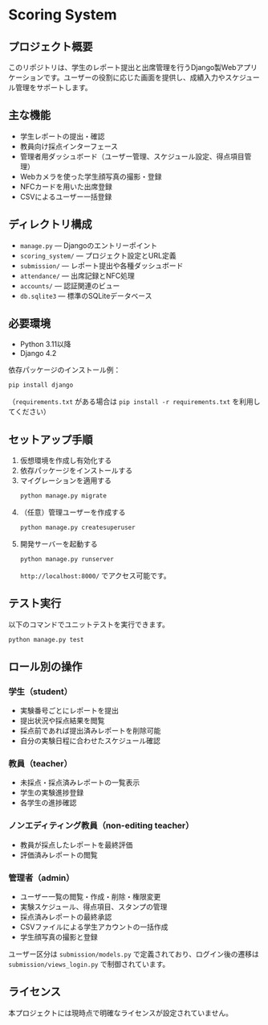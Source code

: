 # Scoring System

## プロジェクト概要
このリポジトリは、学生のレポート提出と出席管理を行うDjango製Webアプリケーションです。ユーザーの役割に応じた画面を提供し、成績入力やスケジュール管理をサポートします。

## 主な機能
- 学生レポートの提出・確認
- 教員向け採点インターフェース
- 管理者用ダッシュボード（ユーザー管理、スケジュール設定、得点項目管理）
- Webカメラを使った学生顔写真の撮影・登録
- NFCカードを用いた出席登録
- CSVによるユーザー一括登録

## ディレクトリ構成
- `manage.py` — Djangoのエントリーポイント
- `scoring_system/` — プロジェクト設定とURL定義
- `submission/` — レポート提出や各種ダッシュボード
- `attendance/` — 出席記録とNFC処理
- `accounts/` — 認証関連のビュー
- `db.sqlite3` — 標準のSQLiteデータベース

## 必要環境
- Python 3.11以降
- Django 4.2

依存パッケージのインストール例：
```bash
pip install django
```
（`requirements.txt` がある場合は `pip install -r requirements.txt` を利用してください）

## セットアップ手順
1. 仮想環境を作成し有効化する
2. 依存パッケージをインストールする
3. マイグレーションを適用する
   ```bash
   python manage.py migrate
   ```
4. （任意）管理ユーザーを作成する
   ```bash
   python manage.py createsuperuser
   ```
5. 開発サーバーを起動する
   ```bash
   python manage.py runserver
   ```
   `http://localhost:8000/` でアクセス可能です。

## テスト実行
以下のコマンドでユニットテストを実行できます。
```bash
python manage.py test
```

## ロール別の操作
### 学生（student）
- 実験番号ごとにレポートを提出
- 提出状況や採点結果を閲覧
- 採点前であれば提出済みレポートを削除可能
- 自分の実験日程に合わせたスケジュール確認

### 教員（teacher）
- 未採点・採点済みレポートの一覧表示
- 学生の実験進捗登録
- 各学生の進捗確認

### ノンエディティング教員（non-editing teacher）
- 教員が採点したレポートを最終評価
- 評価済みレポートの閲覧

### 管理者（admin）
- ユーザー一覧の閲覧・作成・削除・権限変更
- 実験スケジュール、得点項目、スタンプの管理
- 採点済みレポートの最終承認
- CSVファイルによる学生アカウントの一括作成
- 学生顔写真の撮影と登録

ユーザー区分は `submission/models.py` で定義されており、ログイン後の遷移は `submission/views_login.py` で制御されています。

## ライセンス
本プロジェクトには現時点で明確なライセンスが設定されていません。

